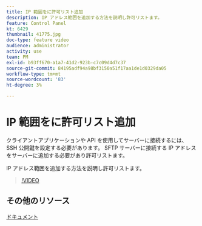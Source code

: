```yaml
---
title: IP 範囲をに許可リスト追加
description: IP アドレス範囲を追加する方法を説明し許可リストます。
feature: Control Panel
kt: 6429
thumbnail: 41775.jpg
doc-type: feature video
audience: administrator
activity: use
team: PM
exl-id: b93ff670-a1a7-41d2-923b-c7c09d4d7c37
source-git-commit: 84195adf94a98bf3150a51f17aa1de1d0329da05
workflow-type: tm+mt
source-wordcount: '83'
ht-degree: 3%

---
```


# IP 範囲をに許可リスト追加

クライアントアプリケーションや API を使用してサーバーに接続するには、SSH 公開鍵を設定する必要があります。 SFTP サーバーに接続する IP アドレスをサーバーに追加する必要があり許可リストます。

IP アドレス範囲を追加する方法を説明し許可リストます。

>[!VIDEO](https://video.tv.adobe.com/v/41775?quality=12)

## その他のリソース

[ドキュメント](https://experienceleague.adobe.com/docs/control-panel/using/sftp-management/ip-range-allow-listing.html?lang=en)
